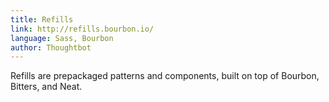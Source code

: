 ```yaml
---
title: Refills
link: http://refills.bourbon.io/
language: Sass, Bourbon
author: Thoughtbot
---
```


Refills are prepackaged patterns and components, built on top of Bourbon, Bitters, and Neat.